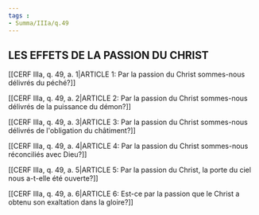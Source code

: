 ```yaml
---
tags : 
- Summa/IIIa/q.49
---
```


## LES EFFETS DE LA PASSION DU CHRIST

[[CERF IIIa, q. 49, a. 1|ARTICLE 1: Par la passion du Christ sommes-nous délivrés du péché?]]

[[CERF IIIa, q. 49, a. 2|ARTICLE 2: Par la passion du Christ sommes-nous délivrés de la puissance du démon?]]

[[CERF IIIa, q. 49, a. 3|ARTICLE 3: Par la passion du Christ sommes-nous délivrés de l'obligation du châtiment?]]

[[CERF IIIa, q. 49, a. 4|ARTICLE 4: Par la passion du Christ sommes-nous réconciliés avec Dieu?]]

[[CERF IIIa, q. 49, a. 5|ARTICLE 5: Par la passion du Christ, la porte du ciel nous a-t-elle été ouverte?]]

[[CERF IIIa, q. 49, a. 6|ARTICLE 6: Est-ce par la passion que le Christ a obtenu son exaltation dans la gloire?]]

